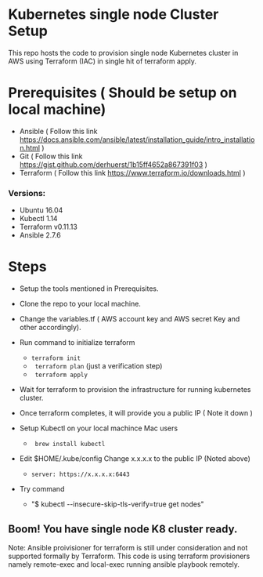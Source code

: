 # Kubernetes single node Cluster Setup

This repo hosts the code to provision single node Kubernetes cluster in AWS using Terraform (IAC) in single hit of terraform apply. 

# Prerequisites ( Should be setup on local machine)
  - Ansible ( Follow this link https://docs.ansible.com/ansible/latest/installation_guide/intro_installation.html )
  - Git ( Follow this link https://gist.github.com/derhuerst/1b15ff4652a867391f03 )
  - Terraform ( Follow this link https://www.terraform.io/downloads.html )
  
### Versions:

  - Ubuntu 16.04
  - Kubectl 1.14
  - Terraform v0.11.13
  - Ansible 2.7.6
  

# Steps
  - Setup the tools mentioned in Prerequisites.
  - Clone the repo to your local machine.
  - Change the variables.tf  ( AWS account key and AWS secret Key and other accordingly).
  - Run command to initialize terraform
   
    - ```terraform init``` 
    - ``` terraform plan``` (just a verification step)
    - ``` terraform apply```
  
  - Wait for terraform to provision the infrastructure for running kubernetes cluster.
  - Once terraform completes, it will provide you a public IP ( Note it down )
  - Setup Kubectl on your local machince
    Mac users
    - ``` brew install kubectl```
  - Edit $HOME/.kube/config
    Change x.x.x.x to the public IP (Noted above)
    - ```server: https://x.x.x.x:6443```
  - Try command 
    - "$ kubectl --insecure-skip-tls-verify=true get nodes"
    

   ## Boom! You have single node K8 cluster ready.

Note: Ansible proivisioner for terraform is still under consideration and not supported formally by Terraform. This code is using terraform provisioners namely remote-exec and local-exec running ansible playbook remotely.
